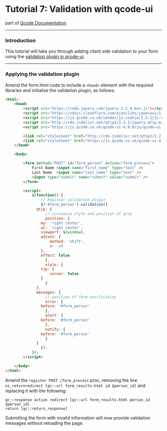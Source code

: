 Tutorial 7: Validation with qcode-ui
========
part of [Qcode Documentation](index.md)

-----
### Introduction

This tutorial will take you through adding client side validation to your form using the [validation plugin in qcode-ui](https://github.com/qcode-software/qcode-ui/blob/master/docs/forms/validation/validation.md).

-----
### Applying the validation plugin

Amend the form.html code to include a `<head>` element with the required libraries and initialise the validation plugin, as follows:

```html
<html>
    <head>
        <script src="https://code.jquery.com/jquery-2.2.4.min.js"></script>
        <script src="https://cdnjs.cloudflare.com/ajax/libs/jqueryui/1.11.4/jquery-ui.min.js"></script>
        <script src="https://js.qcode.co.uk/vendor/js-cookie/1.5.1/js-cookie.min.js"></script>
        <script src="http://cdn.jsdelivr.net/qtip2/2.2.1/jquery.qtip.min.js"></script>
        <script src="https://js.qcode.co.uk/qcode-ui-4.9.0/js/qcode-ui.js"></script>

        <link rel="stylesheet" href="http://cdn.jsdelivr.net/qtip2/2.2.1/jquery.qtip.min.css">
        <link rel="stylesheet" href="https://js.qcode.co.uk/qcode-ui-4.9.0/css/qcode-ui.css">
    </head>

    <body>

        <form method="POST" id="form_person" action="form_process">
            First Name <input name="first_name" type="text" />
            Last Name  <input name="last_name" type="text" />
            <input type="submit" name="submit" value="submit" />
        </form>

        <script>
            $(function() {
                // Register validation plugin
                $('#form_person').validation({
              qtip: {
                  // customise style and position of qtip
                  position: {
                my: 'right center',
                at: 'right center',
                viewport: $(window),
                adjust: {
                    method: 'shift',
                    x: -10
                },
                effect: false
                  },
                  style: {
                tip: {
                    corner: false
                }
                  }
              },
              messages: {
                  // position of form notification
                  error: {
                before: '#form_person'
                  },
                  alert: {
                before: '#form_person'
                  },
                  notify: {
                before: '#form_person'
                  }
              }
                });
            });
        </script>

    </body>
</html>
```

Amend the `register POST /form_process` proc, removing the line 
`ns_returnredirect [qc::url form_results.html id $person_id]` and replacing it with the following:

```
qc::response action redirect [qc::url form_results.html person_id $person_id]
return [qc::return_response]
```

Submitting the form with invalid information will now provide validation messages without reloading the page.
